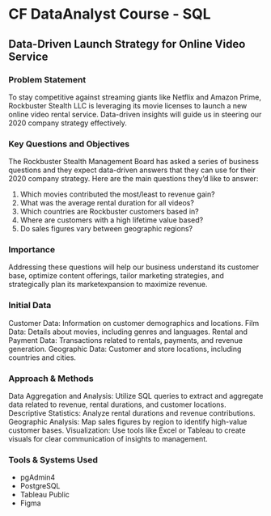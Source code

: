 # CF DataAnalyst Course - SQL 
## Data-Driven Launch Strategy for Online Video Service

### Problem Statement
To stay competitive against streaming giants like Netflix and Amazon Prime, Rockbuster Stealth LLC is leveraging its movie licenses to launch a new online video rental service.
Data-driven insights will guide us in steering our 2020 company strategy effectively. 

### Key Questions and Objectives
The Rockbuster Stealth Management Board has asked a series of business questions and they expect data-driven answers that they can use for their 2020 company strategy. Here are the main questions they’d like to answer:

1. Which movies contributed the most/least to revenue gain?
2. What was the average rental duration for all videos?
3. Which countries are Rockbuster customers based in?
4. Where are customers with a high lifetime value based?
5. Do sales figures vary between geographic regions?

### Importance
Addressing these questions will help our business understand its customer base, optimize content offerings, tailor marketing strategies, and strategically plan its marketexpansion to maximize revenue.

### Initial Data
Customer Data: Information on customer demographics and locations.
Film Data: Details about movies, including genres and languages.
Rental and Payment Data: Transactions related to rentals, payments, and revenue generation.
Geographic Data: Customer and store locations, including countries and cities.

### Approach & Methods
Data Aggregation and Analysis: Utilize SQL queries to extract and aggregate data related to revenue, rental durations, and customer locations.
Descriptive Statistics: Analyze rental durations and revenue contributions.
Geographic Analysis: Map sales figures by region to identify high-value customer bases.
Visualization: Use tools like Excel or Tableau to create visuals for clear communication of insights to management.

### Tools & Systems Used
- pgAdmin4
- PostgreSQL
- Tableau Public
- Figma
